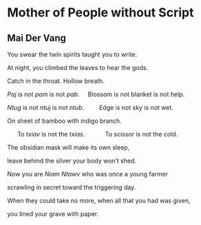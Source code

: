 # Mother of People without Script
## Mai Der Vang
You swear the twin spirits
taught you to write.

At night, you climbed
the leaves to hear the gods.

Catch in the throat. Hollow breath.

 _Paj_ is not _pam_ is not _pab_.
    Blossom is not blanket is not help.

 _Ntug_ is not _ntuj_ is not _ntub_.
        Edge is not sky is not wet.

On sheet of bamboo
with indigo branch.

      To _txiav_ is not the _txias_.
           To scissor is not the cold.

The obsidian mask
will make its own sleep,

leave behind the silver
your body won’t shed.

Now you are _Niam Ntawv_
who was once a young farmer

scrawling in secret toward
the triggering day.

When they could take no more,
when all that you had was given,

you lined your grave with paper.